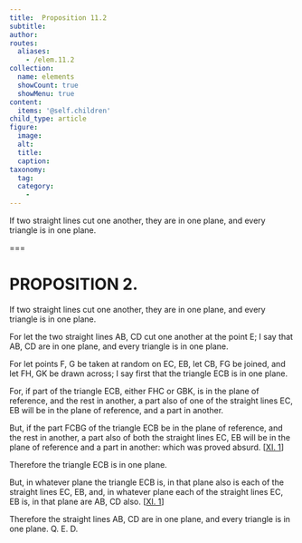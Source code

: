 ```yaml
---
title:  Proposition 11.2
subtitle: 
author:
routes:
  aliases:
    - /elem.11.2
collection:
  name: elements
  showCount: true
  showMenu: true
content:
  items: '@self.children'
child_type: article
figure:
  image:
  alt:
  title:
  caption:
taxonomy:
  tag:
  category:
    - 
---
```


<p><hi rend="ital">If two straight lines cut one another</hi>, <hi rend="ital">they are in one plane</hi>, <hi rend="ital">and every triangle is in one plane.</hi>
      </p>

===

<h1>PROPOSITION 2.</h1>
<p><span class="ital">If two straight lines cut one another</span>, <span class="ital">they are in one plane</span>, <span class="ital">and every triangle is in one plane.</span>
      </p>

<p>For let the two straight lines <span class="ital">AB</span>, <span class="ital">CD</span> cut one another at the point <span class="ital">E</span>; I say that <span class="ital">AB</span>, <span class="ital">CD</span> are in one plane, and every triangle is in one plane. 
      </p>

<p>For let points <span class="ital">F</span>, <span class="ital">G</span> be taken at random on <span class="ital">EC</span>, <span class="ital">EB</span>, let <span class="ital">CB</span>, <span class="ital">FG</span> be joined, and let <span class="ital">FH</span>, <span class="ital">GK</span> be drawn across; I say first that the triangle <span class="ital">ECB</span> is in one plane. </p>

<p>For, if part of the triangle <span class="ital">ECB</span>, either <span class="ital">FHC</span> or <span class="ital">GBK</span>, is in the plane of reference, and the rest in another, a part also of one of the straight lines <span class="ital">EC</span>, <span class="ital">EB</span> will be in the plane of reference, and a part in another. </p>

<p>But, if the part <span class="ital">FCBG</span> of the triangle <span class="ital">ECB</span> be in the plane of reference, and the rest in another, a part also of both the straight lines <span class="ital">EC</span>, <span class="ital">EB</span> will be in the plane of reference and a part in another: which was proved absurd. [<a href="/elem.11.1">XI. 1</a>] <pb n="275"/></p>

<p>Therefore the triangle <span class="ital">ECB</span> is in one plane. </p>

<p>But, in whatever plane the triangle <span class="ital">ECB</span> is, in that plane also is each of the straight lines <span class="ital">EC</span>, <span class="ital">EB</span>, and, in whatever plane each of the straight lines <span class="ital">EC</span>, <span class="ital">EB</span> is, in that plane are <span class="ital">AB</span>, <span class="ital">CD</span> also. [<a href="/elem.11.1">XI. 1</a>] </p>

<p>Therefore the straight lines <span class="ital">AB</span>, <span class="ital">CD</span> are in one plane, and every triangle is in one plane. Q. E. D.</p>
